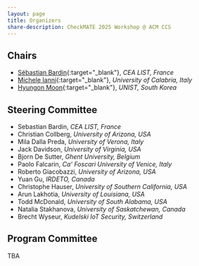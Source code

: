 ```yaml
---
layout: page
title: Organizers
share-description: CheckMATE 2025 Workshop @ ACM CCS
---
```


## Chairs

- [Sébastian Bardin](http://sebastien.bardin.free.fr/){:target="_blank"}, _CEA LIST, France_
- [Michele Ianni](https://iannim.github.io){:target="_blank"}, _University of Calabria, Italy_
- [Hyungon Moon](https://hyungon-moon.github.io/){:target="_blank"}, _UNIST, South Korea_

## Steering Committee

- Sebastian Bardin, _CEA LIST, France_
- Christian Collberg, _University of Arizona, USA_
- Mila Dalla Preda, _University of Verona, Italy_
- Jack Davidson, _University of Virginia, USA_
- Bjorn De Sutter, _Ghent University, Belgium_
- Paolo Falcarin, _Ca' Foscari University of Venice, Italy_
- Roberto Giacobazzi, _University of Arizona, USA_
- Yuan Gu, _IRDETO, Canada_
- Christophe Hauser, _University of Southern California, USA_
- Arun Lakhotia, _University of Louisiana, USA_
- Todd McDonald, _University of South Alabama, USA_
- Natalia Stakhanova, _University of Saskatchewan, Canada_
- Brecht Wyseur, _Kudelski IoT Security, Switzerland_


## Program Committee

TBA
